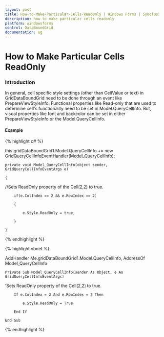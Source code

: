 ```yaml
---
layout: post
title: How-to-Make-Particular-Cells-ReadOnly | Windows Forms | Syncfusion
description: how to make particular cells readonly
platform: windowsforms
control: DataBoundGrid
documentation: ug
---
```


# How to Make Particular Cells ReadOnly

### Introduction

In general, cell specific style settings (other than CellValue or text) in GridDataBoundGrid need to be done through an event like PrepareViewStyleInfo. Functional properties like Read-only that are used to determine cell's functionality need to be set in Model.QueryCellInfo. But, visual properties like font and backcolor can be set in either PrepareViewStyleInfo or the Model.QueryCellInfo.

#### Example

{% highlight c# %}



this.gridDataBoundGrid1.Model.QueryCellInfo += new GridQueryCellInfoEventHandler(Model_QueryCellInfo);



    private void Model_QueryCellInfo(object sender, GridQueryCellInfoEventArgs e)

    {

//Sets ReadOnly property of the Cell(2,2) to true.

        if(e.ColIndex == 2 && e.RowIndex == 2) 

        { 

            e.Style.ReadOnly = true;

        }

    }

{% endhighlight %}

{% highlight vbnet %}



AddHandler Me.gridDataBoundGrid1.Model.QueryCellInfo, AddressOf Model_QueryCellInfo



    Private Sub Model_QueryCellInfo(sender As Object, e As GridQueryCellInfoEventArgs)



'Sets ReadOnly property of the Cell(2,2) to true.

        If e.ColIndex = 2 And e.RowIndex = 2 Then

            e.Style.ReadOnly = True

        End If

    End Sub

{% endhighlight %}

